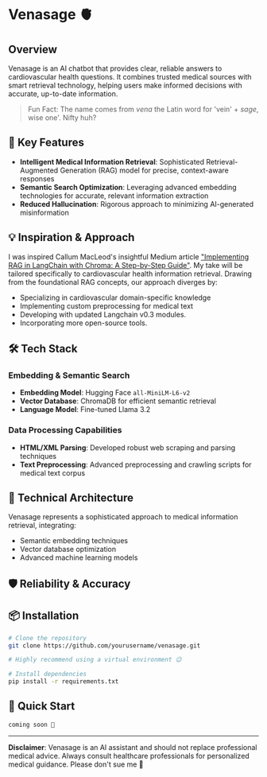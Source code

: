 # Venasage 🫀

## Overview

Venasage is an AI chatbot that provides clear, reliable answers to cardiovascular health questions. It combines trusted medical sources with smart retrieval technology, helping users make informed decisions with accurate, up-to-date information.

> Fun Fact: The name comes from *vena* the Latin word for 'vein' + *sage*, wise one'. Nifty huh?


## 🚀 Key Features

- **Intelligent Medical Information Retrieval**: Sophisticated Retrieval-Augmented Generation (RAG) model for precise, context-aware responses
- **Semantic Search Optimization**: Leveraging advanced embedding technologies for accurate, relevant information extraction
- **Reduced Hallucination**: Rigorous approach to minimizing AI-generated misinformation

## 💡 Inspiration & Approach

I was inspired Callum MacLeod's insightful Medium article ["Implementing RAG in LangChain with Chroma: A Step-by-Step Guide"](https://medium.com/@callumjmac/implementing-rag-in-langchain-with-chroma-a-step-by-step-guide-16fc21815339). My take will be tailored specifically to cardiovascular health information retrieval. Drawing from the foundational RAG concepts, our approach diverges by:

- Specializing in cardiovascular domain-specific knowledge
- Implementing custom preprocessing for medical text
- Developing with updated Langchain v0.3 modules.
- Incorporating more open-source tools.

## 🛠 Tech Stack

### Embedding & Semantic Search
- **Embedding Model**: Hugging Face `all-MiniLM-L6-v2`
- **Vector Database**: ChromaDB for efficient semantic retrieval
- **Language Model**: Fine-tuned Llama 3.2

### Data Processing Capabilities
- **HTML/XML Parsing**: Developed robust web scraping and parsing techniques
- **Text Preprocessing**: Advanced preprocessing and crawling scripts for medical text corpus

## 🧠 Technical Architecture

Venasage represents a sophisticated approach to medical information retrieval, integrating:

- Semantic embedding techniques
- Vector database optimization
- Advanced machine learning models

## 🛡️ Reliability & Accuracy

## 📦 Installation

```bash
# Clone the repository
git clone https://github.com/yourusername/venasage.git

# Highly recommend using a virtual environment 😉

# Install dependencies
pip install -r requirements.txt
```

## 🚦 Quick Start

```python
coming soon 🤭
```

---

**Disclaimer**: Venasage is an AI assistant and should not replace professional medical advice. Always consult healthcare professionals for personalized medical guidance. Please don't sue me 🙏

